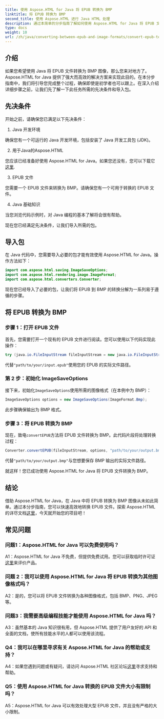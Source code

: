 ```yaml
---
title: 使用 Aspose.HTML for Java 将 EPUB 转换为 BMP
linktitle: 将 EPUB 转换为 BMP
second_title: 使用 Aspose.HTML 进行 Java HTML 处理
description: 通过本简单的分步指南了解如何使用 Aspose.HTML for Java 将 EPUB 文件转换为 BMP 图像。
type: docs
weight: 10
url: /zh/java/converting-between-epub-and-image-formats/convert-epub-to-bmp/
---
```

## 介绍

如果您希望使用 Java 将 EPUB 文件转换为 BMP 图像，那么您来对地方了。Aspose.HTML for Java 提供了强大而高效的解决方案来实现此目的。在本分步指南中，我们将引导您完成整个过程，确保即使是初学者也可以跟上。在深入介绍详细步骤之前，让我们先了解一下此任务所需的先决条件和导入包。

## 先决条件

开始之前，请确保您已满足以下先决条件：

1. Java 开发环境

确保您有一个可运行的 Java 开发环境，包括安装了 Java 开发工具包 (JDK)。

2. 用于Java的Aspose.HTML

您应该已经准备好使用 Aspose.HTML for Java。如果您还没有，您可以下载它[这里](https://releases.aspose.com/html/java/).

3. EPUB 文件

您需要一个 EPUB 文件来转换为 BMP。请确保您有一个可用于转换的 EPUB 文件。

4. Java 基础知识

当您浏览代码示例时，对 Java 编程的基本了解将会很有帮助。

现在您已经满足先决条件，让我们导入所需的包。

## 导入包

在 Java 代码中，您需要导入必要的包才能有效使用 Aspose.HTML for Java。操作方法如下：

```java
import com.aspose.html.saving.ImageSaveOptions;
import com.aspose.html.rendering.image.ImageFormat;
import com.aspose.html.converters.Converter;
```

现在您已经导入了必要的包，让我们将 EPUB 到 BMP 的转换分解为一系列易于遵循的步骤。

## 将 EPUB 转换为 BMP

### 步骤 1：打开 EPUB 文件

首先，您需要打开一个现有的 EPUB 文件进行阅读。您可以使用以下代码实现此操作：

```java
try (java.io.FileInputStream fileInputStream = new java.io.FileInputStream("path/to/your/input.epub")) {
```

代替`"path/to/your/input.epub"`使用您的 EPUB 的实际文件路径。

### 第 2 步：初始化 ImageSaveOptions

接下来，初始化`ImageSaveOptions`使用所需的图像格式（在本例中为 BMP）：

```java
ImageSaveOptions options = new ImageSaveOptions(ImageFormat.Bmp);
```

此步骤确保输出为 BMP 格式。

### 步骤 3：将 EPUB 转换为 BMP

现在，致电`convertEPUB`方法将 EPUB 文件转换为 BMP。此代码片段将处理转换过程：

```java
Converter.convertEPUB(fileInputStream, options, "path/to/your/output.bmp");
```

代替`"path/to/your/output.bmp"`与您想要保存 BMP 输出的实际文件路径。

就这样！您已成功使用 Aspose.HTML for Java 将 EPUB 文件转换为 BMP。

## 结论

借助 Aspose.HTML for Java，在 Java 中将 EPUB 转换为 BMP 图像从未如此简单。通过本分步指南，您可以快速高效地转换 EPUB 文件。探索 Aspose.HTML 的详尽文档[这里](https://reference.aspose.com/html/java/)，今天就开始您的项目吧！

## 常见问题

### 问题1：Aspose.HTML for Java 可以免费使用吗？

A1：Aspose.HTML for Java 不免费，但提供免费试用。您可以获取临时许可证[这里](https://purchase.aspose.com/temporary-license/)来评价产品。

### 问题 2：我可以使用 Aspose.HTML for Java 将 EPUB 转换为其他图像格式吗？

A2：是的，您可以将 EPUB 文件转换为各种图像格式，包括 BMP、PNG、JPEG 等。

### 问题3：我需要高级编程技能才能使用 Aspose.HTML for Java 吗？

A3：虽然基本的 Java 知识很有用，但 Aspose.HTML 提供了用户友好的 API 和全面的文档，使所有技能水平的人都可以使用该流程。

### Q4：我可以在哪里寻求有关 Aspose.HTML for Java 的帮助或支持？

 A4：如果您遇到问题或有疑问，请访问 Aspose.HTML 社区论坛[这里](https://forum.aspose.com/)寻求支持和帮助。

### Q5：使用 Aspose.HTML for Java 转换的 EPUB 文件大小有限制吗？

A5：Aspose.HTML for Java 可以有效处理大型 EPUB 文件，并且没有严格的大小限制。